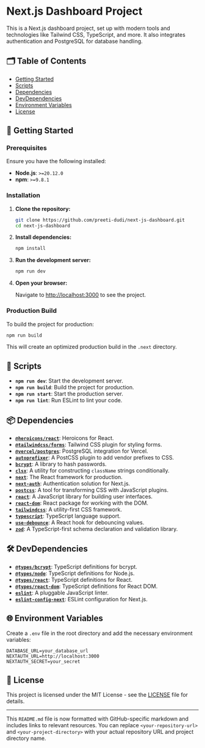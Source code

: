 # Next.js Dashboard Project

This is a Next.js dashboard project, set up with modern tools and technologies like Tailwind CSS, TypeScript, and more. It also integrates authentication and PostgreSQL for database handling.

## 🗂️ Table of Contents

- [Getting Started](#getting-started)
- [Scripts](#scripts)
- [Dependencies](#dependencies)
- [DevDependencies](#devdependencies)
- [Environment Variables](#environment-variables)
- [License](#license)

## 🚀 Getting Started

### Prerequisites

Ensure you have the following installed:

- **Node.js**: `>=20.12.0`
- **npm**: `>=9.8.1`

### Installation

1. **Clone the repository:**

   ```bash
   git clone https://github.com/preeti-dudi/next-js-dashboard.git
   cd next-js-dashboard
   ```

2. **Install dependencies:**

   ```bash
   npm install
   ```

3. **Run the development server:**

   ```bash
   npm run dev
   ```

4. **Open your browser:**

   Navigate to [http://localhost:3000](http://localhost:3000) to see the project.

### Production Build

To build the project for production:

```bash
npm run build
```

This will create an optimized production build in the `.next` directory.

## 📜 Scripts

- **`npm run dev`**: Start the development server.
- **`npm run build`**: Build the project for production.
- **`npm run start`**: Start the production server.
- **`npm run lint`**: Run ESLint to lint your code.

## 📦 Dependencies

- **[`@heroicons/react`](https://github.com/tailwindlabs/heroicons)**: Heroicons for React.
- **[`@tailwindcss/forms`](https://github.com/tailwindlabs/tailwindcss-forms)**: Tailwind CSS plugin for styling forms.
- **[`@vercel/postgres`](https://github.com/vercel/postgres)**: PostgreSQL integration for Vercel.
- **[`autoprefixer`](https://github.com/postcss/autoprefixer)**: A PostCSS plugin to add vendor prefixes to CSS.
- **[`bcrypt`](https://github.com/kelektiv/node.bcrypt.js)**: A library to hash passwords.
- **[`clsx`](https://github.com/lukeed/clsx)**: A utility for constructing `className` strings conditionally.
- **[`next`](https://github.com/vercel/next.js)**: The React framework for production.
- **[`next-auth`](https://github.com/nextauthjs/next-auth)**: Authentication solution for Next.js.
- **[`postcss`](https://github.com/postcss/postcss)**: A tool for transforming CSS with JavaScript plugins.
- **[`react`](https://github.com/facebook/react)**: A JavaScript library for building user interfaces.
- **[`react-dom`](https://github.com/facebook/react)**: React package for working with the DOM.
- **[`tailwindcss`](https://github.com/tailwindlabs/tailwindcss)**: A utility-first CSS framework.
- **[`typescript`](https://github.com/microsoft/TypeScript)**: TypeScript language support.
- **[`use-debounce`](https://github.com/xnimorz/use-debounce)**: A React hook for debouncing values.
- **[`zod`](https://github.com/colinhacks/zod)**: A TypeScript-first schema declaration and validation library.

## 🛠️ DevDependencies

- **[`@types/bcrypt`](https://github.com/DefinitelyTyped/DefinitelyTyped/tree/master/types/bcrypt)**: TypeScript definitions for bcrypt.
- **[`@types/node`](https://github.com/DefinitelyTyped/DefinitelyTyped/tree/master/types/node)**: TypeScript definitions for Node.js.
- **[`@types/react`](https://github.com/DefinitelyTyped/DefinitelyTyped/tree/master/types/react)**: TypeScript definitions for React.
- **[`@types/react-dom`](https://github.com/DefinitelyTyped/DefinitelyTyped/tree/master/types/react-dom)**: TypeScript definitions for React DOM.
- **[`eslint`](https://github.com/eslint/eslint)**: A pluggable JavaScript linter.
- **[`eslint-config-next`](https://github.com/vercel/next.js/tree/canary/packages/eslint-config-next)**: ESLint configuration for Next.js.

## 🌐 Environment Variables

Create a `.env` file in the root directory and add the necessary environment variables:

```env
DATABASE_URL=your_database_url
NEXTAUTH_URL=http://localhost:3000
NEXTAUTH_SECRET=your_secret
```

## 📄 License

This project is licensed under the MIT License - see the [LICENSE](LICENSE) file for details.

---

This `README.md` file is now formatted with GitHub-specific markdown and includes links to relevant resources. You can replace `<your-repository-url>` and `<your-project-directory>` with your actual repository URL and project directory name.